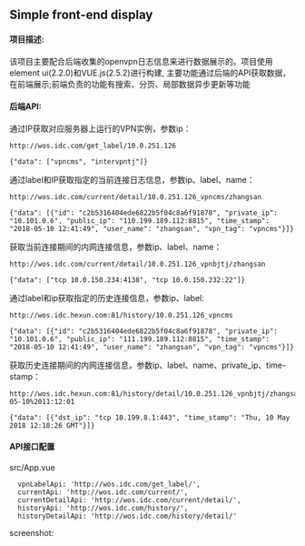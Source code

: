 Simple front-end display
---

#### 项目描述: ####

该项目主要配合后端收集的openvpn日志信息来进行数据展示的。项目使用element ui(2.2.0)和VUE.js(2.5.2)进行构建, 主要功能通过后端的API获取数据，在前端展示;前端负责的功能有搜索、分页、局部数据异步更新等功能

#### 后端API: ####

通过IP获取对应服务器上运行的VPN实例，参数ip：

	http://wos.idc.com/get_label/10.0.251.126

	{"data": ["vpncms", "intervpntj"]}

	
通过label和IP获取指定的当前连接日志信息，参数ip、label、name：

	http://wos.idc.com/current/detail/10.0.251.126_vpncms/zhangsan

	{"data": [{"id": "c2b5316404ede6822b5f04c8a6f91878", "private_ip": "10.101.0.6", "public_ip": "110.199.189.112:8815", "time_stamp": "2018-05-10 12:41:49", "user_name": "zhangsan", "vpn_tag": "vpncms"}]}

获取当前连接期间的内网连接信息，参数ip、label、name：

	http://wos.idc.com/current/detail/10.0.251.126_vpnbjtj/zhangsan

	{"data": ["tcp 10.0.150.234:4138", "tcp 10.0.150.232:22"]}

通过label和ip获取指定的历史连接信息，参数ip、label:

	http://wos.idc.hexun.com:81/history/10.0.251.126_vpncms

	{"data": [{"id": "c2b5316404ede6822b5f04c8a6f91878", "private_ip": "10.101.0.6", "public_ip": "111.199.189.112:8815", "time_stamp": "2018-05-10 12:41:49", "user_name": "zhangsan", "vpn_tag": "vpncms"}]}

获取历史连接期间的内网连接信息，参数ip、label、name、private_ip、time-stamp：

	http://wos.idc.hexun.com:81/history/detail/10.0.251.126_vpnbjtj/zhangsan/10.8.0.34/2018-05-10%2011:12:01

	{"data": [{"dst_ip": "tcp 10.199.8.1:443", "time_stamp": "Thu, 10 May 2018 12:18:26 GMT"}]}


#### API接口配置 ####

src/App.vue

      vpnLabelApi: 'http://wos.idc.com/get_label/',
      currentApi: 'http://wos.idc.com/current/',
      currentDetailApi: 'http://wos.idc.com/current/detail/',
      historyApi: 'http://wos.idc.com/history/',
      historyDetailApi: 'http://wos.idc.com/history/detail/'

screenshot:

